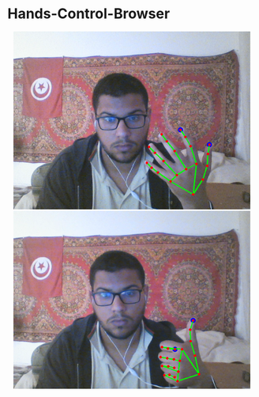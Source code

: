 # Hands-Control-Browser


<p align="center">
<img src="https://github.com/Y0unes17/Hands-Control-Browser/blob/master/img/Image2.png" width="480" hiegth="480">
<img src="https://github.com/Y0unes17/Hands-Control-Browser/blob/master/img/Image.png" width="480" hiegth="480">
</p>
